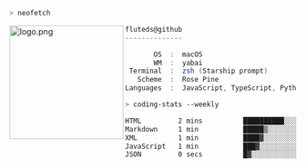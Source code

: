 ```zsh
> neofetch
```

<!--img align="left" src="https://github.com/fluteds.png" alt="logo.png" width="200"/>-->
<img align="left" src="https://external-content.duckduckgo.com/iu/?u=https%3A%2F%2F78.media.tumblr.com%2F975fca5f82161b190efdcaa05ffbd4ec%2Ftumblr_p6q6m9TJF01x3p3jmo1_500.png&f=1&nofb=1" alt="logo.png" width="200"/>

```csharp
fluteds@github
--------------

       OS  :  macOS
       WM  :  yabai
 Terminal  :  zsh (Starship prompt)  
   Scheme  :  Rose Pine  
Languages  :  JavaScript, TypeScript, Python, HTML, CSS  

```

```zsh
> coding-stats --weekly
```

<!--START_SECTION:waka-->

```txt
HTML         2 mins          ██████████░░░░░░░░░░░░░░░   40.16 %
Markdown     1 min           █████▒░░░░░░░░░░░░░░░░░░░   20.68 %
XML          1 min           ████▓░░░░░░░░░░░░░░░░░░░░   18.23 %
JavaScript   1 min           ███▓░░░░░░░░░░░░░░░░░░░░░   14.81 %
JSON         0 secs          █▓░░░░░░░░░░░░░░░░░░░░░░░   06.11 %
```

<!--END_SECTION:waka-->
